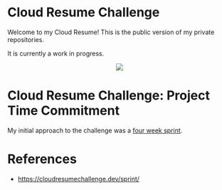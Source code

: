 # Cloud Resume Challenge

Welcome to my Cloud Resume! This is the public version of my private repositories.

It is currently a work in progress.

<p align="center">
  <img src="https://media.tenor.com/e0ziOuLDsOUAAAAC/fox-jump.gif">
</p>

# Cloud Resume Challenge: Project Time Commitment
My initial approach to the challenge was a [four week sprint](https://cloudresumechallenge.dev/sprint).

# References
- https://cloudresumechallenge.dev/sprint/
